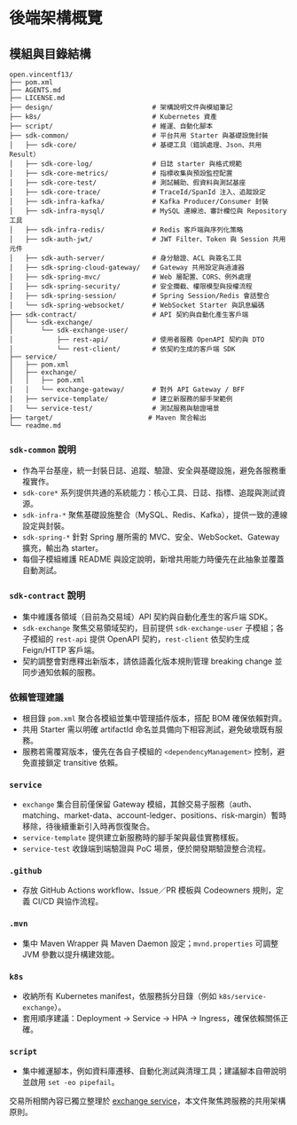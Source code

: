 # 後端架構概覽

## 模組與目錄結構

```
open.vincentf13/
├── pom.xml
├── AGENTS.md
├── LICENSE.md
├── design/                         # 架構說明文件與模組筆記
├── k8s/                            # Kubernetes 資產
├── script/                         # 維運、自動化腳本
├── sdk-common/                     # 平台共用 Starter 與基礎設施封裝
│   ├── sdk-core/                   # 基礎工具（錯誤處理、Json、共用 Result）
│   ├── sdk-core-log/               # 日誌 starter 與格式規範
│   ├── sdk-core-metrics/           # 指標收集與預設監控配置
│   ├── sdk-core-test/              # 測試輔助、假資料與測試基座
│   ├── sdk-core-trace/             # TraceId/SpanId 注入、追蹤設定
│   ├── sdk-infra-kafka/            # Kafka Producer/Consumer 封裝
│   ├── sdk-infra-mysql/            # MySQL 連線池、審計欄位與 Repository 工具
│   ├── sdk-infra-redis/            # Redis 客戶端與序列化策略
│   ├── sdk-auth-jwt/               # JWT Filter、Token 與 Session 共用元件
│   ├── sdk-auth-server/            # 身分驗證、ACL 與簽名工具
│   ├── sdk-spring-cloud-gateway/   # Gateway 共用設定與過濾器
│   ├── sdk-spring-mvc/             # Web 層配置、CORS、例外處理
│   ├── sdk-spring-security/        # 安全攔截、權限模型與授權流程
│   ├── sdk-spring-session/         # Spring Session/Redis 會話整合
│   └── sdk-spring-websocket/       # WebSocket Starter 與訊息編碼
├── sdk-contract/                   # API 契約與自動化產生客戶端
│   └── sdk-exchange/
│       └── sdk-exchange-user/
│           ├── rest-api/           # 使用者服務 OpenAPI 契約與 DTO
│           └── rest-client/        # 依契約生成的客戶端 SDK
├── service/
│   ├── pom.xml
│   ├── exchange/
│   │   ├── pom.xml
│   │   └── exchange-gateway/       # 對外 API Gateway / BFF
│   ├── service-template/           # 建立新服務的腳手架範例
│   └── service-test/               # 測試服務與驗證場景
├── target/                        # Maven 聚合輸出
└── readme.md
```

### `sdk-common` 說明

- 作為平台基座，統一封裝日誌、追蹤、驗證、安全與基礎設施，避免各服務重複實作。
- `sdk-core*` 系列提供共通的系統能力：核心工具、日誌、指標、追蹤與測試資源。
- `sdk-infra-*` 聚焦基礎設施整合（MySQL、Redis、Kafka），提供一致的連線設定與封裝。
- `sdk-spring-*` 針對 Spring 層所需的 MVC、安全、WebSocket、Gateway 擴充，輸出為 starter。
- 每個子模組維護 README 與設定說明，新增共用能力時優先在此抽象並覆蓋自動測試。

### `sdk-contract` 說明

- 集中維護各領域（目前為交易域）API 契約與自動化產生的客戶端 SDK。
- `sdk-exchange` 聚焦交易領域契約，目前提供 `sdk-exchange-user` 子模組；各子模組的 `rest-api` 提供 OpenAPI 契約，`rest-client` 依契約生成 Feign/HTTP 客戶端。
- 契約調整會對應釋出新版本，請依語義化版本規則管理 breaking change 並同步通知依賴的服務。

### 依賴管理建議

- 根目錄 `pom.xml` 聚合各模組並集中管理插件版本，搭配 BOM 確保依賴對齊。
- 共用 Starter 需以明確 artifactId 命名並具備向下相容測試，避免破壞既有服務。
- 服務若需覆寫版本，優先在各自子模組的 `<dependencyManagement>` 控制，避免直接鎖定 transitive 依賴。

### `service`

- `exchange` 集合目前僅保留 Gateway 模組，其餘交易子服務（auth、matching、market-data、account-ledger、positions、risk-margin）暫時移除，待後續重新引入時再恢復聚合。
- `service-template` 提供建立新服務時的腳手架與最佳實務樣板。
- `service-test` 收錄端到端驗證與 PoC 場景，便於開發期驗證整合流程。

### `.github`

- 存放 GitHub Actions workflow、Issue／PR 模板與 Codeowners 規則，定義 CI/CD 與協作流程。

### `.mvn`

- 集中 Maven Wrapper 與 Maven Daemon 設定；`mvnd.properties` 可調整 JVM 參數以提升構建效能。

### `k8s`

- 收納所有 Kubernetes manifest，依服務拆分目錄（例如 `k8s/service-exchange`）。
- 套用順序建議：Deployment → Service → HPA → Ingress，確保依賴關係正確。

### `script`

- 集中維運腳本，例如資料庫遷移、自動化測試與清理工具；建議腳本自帶說明並啟用 `set -eo pipefail`。


交易所相關內容已獨立整理於 [exchange service](exchange.md)，本文件聚焦跨服務的共用架構原則。
